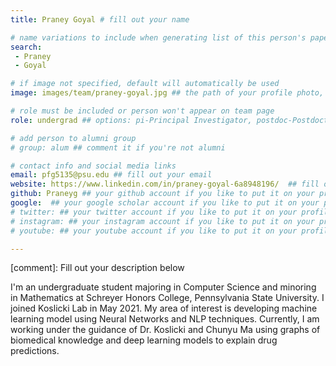 ```yaml
---
title: Praney Goyal # fill out your name

# name variations to include when generating list of this person's papers
search:
 - Praney
 - Goyal

# if image not specified, default will automatically be used
image: images/team/praney-goyal.jpg ## the path of your profile photo, please put it under 'images/team' and name it as firstname-lastname.jpg

# role must be included or person won't appear on team page
role: undergrad ## options: pi-Principal Investigator, postdoc-Postdoctoral Researcher, phd-PhD Student, masters-Master's Student, undergrad-Undergraduate Student, highschool-High School Student, programmer-Software Engineer

# add person to alumni group
# group: alum ## comment it if you're not alumni

# contact info and social media links
email: pfg5135@psu.edu ## fill out your email
website: https://www.linkedin.com/in/praney-goyal-6a8948196/  ## fill out the address of your pesonal website if you have or your linkedin profile if you like
github: Praneyg ## your github account if you like to put it on your profile
google:  ## your google scholar account if you like to put it on your profile
# twitter: ## your twitter account if you like to put it on your profile
# instagram: ## your instagram account if you like to put it on your profile
# youtube: ## your youtube account if you like to put it on your profile

---
```

[comment]: Fill out your description below 

I'm an undergraduate student majoring in Computer Science and minoring in Mathematics at Schreyer Honors College, Pennsylvania State University. I joined Koslicki Lab in May 2021. My area of interest is developing machine learning model using Neural Networks and NLP techniques. Currently, I am working under the guidance of Dr. Koslicki and Chunyu Ma using graphs of biomedical knowledge and deep learning models to explain drug predictions.

